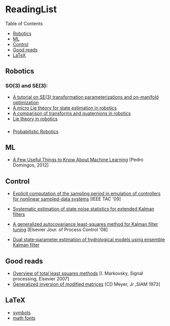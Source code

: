 # ReadingList

Table of Contents


- [Robotics](#robotics)
- [ML](#ml)
- [Control](#control)
- [Good reads](#good-reads)
- [LaTeX](#latex)



## Robotics

### SO(3) and SE(3): 
- [A tutorial on SE(3) transformation parameterizations
and on-manifold optimization](https://citeseerx.ist.psu.edu/viewdoc/download?doi=10.1.1.468.5407&rep=rep1&type=pdf)
- [A micro Lie theory
for state estimation in robotics](https://arxiv.org/abs/1812.01537)
- [A comparison of transforms and quaternions in robotics](https://ieeexplore.ieee.org/document/12172?arnumber=12172)
- [Lie theory in robotics](https://norlab.ulaval.ca/research/LieCheatsheet/)


### 
- [Probabilistic Robotics](http://www.probabilistic-robotics.org/)

## ML

- [A Few Useful Things to Know About Machine Learning](https://homes.cs.washington.edu/~pedrod/papers/cacm12.pdf) [Pedro Domingos, 2012]

## Control

- [Explicit computation of the sampling period in emulation of controllers for nonlinear sampled-data systems](https://ieeexplore.ieee.org/document/4796269) [IEEE TAC '09]

- [Systematic estimation of state noise statistics for extended Kalman filters](https://aiche.onlinelibrary.wiley.com/doi/10.1002/aic.690460209)
- [A generalized autocovariance least-squares method for Kalman filter tuning](https://www.sciencedirect.com/science/article/pii/S0959152407001631) [Elsevier Jour. of Process Control '08]
- [Dual state–parameter estimation of hydrological models using ensemble Kalman filter](https://www.sciencedirect.com/science/article/abs/pii/S0309170804001605)


## Good reads
- [Overview of total least squares methods](http://eprints.epwp.eprints-hosting.org/id/eprint/89/1/tls_overview.pdf) [I. Markovsky, Signal processing, Elsevier 2007] 
- [Generalized inversion of modified matrices](http://apmath.spbu.ru/cnsa/pdf/article/Meyer%20Generalized%20Inversion%20of%20Modified%20Matrices.pdf) [CD Meyer, Jr ,SIAM 1973]

## LaTeX
- [symbols](https://docs.latexbase.com/symbols/)
- [math fonts](https://tex.stackexchange.com/questions/58098/what-are-all-the-font-styles-i-can-use-in-math-mode)
